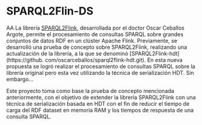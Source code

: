 # SPARQL2Flin-DS

AA La librería [SPARQL2Flink](https://github.com/oscarceballos/sparql2flink), desarrollada 
por el doctor Oscar Ceballos Argote, permite el procesamiento de consultas SPARQL sobre grandes conjuntos de 
datos  RDF en un clúster Apache Flink. Previamente, se desarrolló una prueba de concepto sobre SPARQL2Flink, 
realizando una actualización de la librería, a la que se denominó [SPARQL2Flink-hdt](https://github.
com/oscarceballos/sparql2flink-hdt.git). En esta nueva propuesta se logró realizar el procesamiento de consultas SPARQL 
sobre la librería original pero esta vez utilizando la técnica de serialización HDT. Sin embargo...

Este proyecto toma como base la prueba de concepto mencionada anteriormente, con el objetivo de extender la 
librería SPARQL2Flink con una técnica de serialización basada en HDT con el fin de reducir el 
tiempo de carga del RDF dataset en memoria RAM y los tiempos de respuesta de una consulta SPARQL.


[//]: # (## References)

[//]: # (O. Ceballos, C. A. R. Restrepo, M. C. Pabón, A. M. Castillo, and O. Corcho, “Sparql2flink: Evaluation of sparql queries on apache flink,” Applied Sciences &#40;Switzerland&#41;, vol. 11, no. 15, 2021.)

[//]: # ()
[//]: # (O. Ceballos, “Sparql2flink library,” https://github.com/oscarceballos/sparql2flink, mar 2018,)

[//]: # ([Online; accessed March 24, 2020]. [Online]. Available: https://github.com/oscarceballos/sparql2flink)